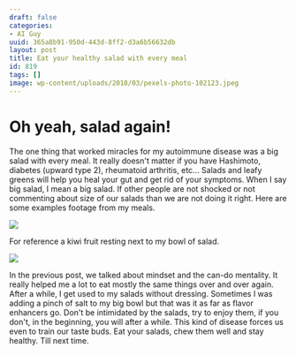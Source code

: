 ```yaml
---
draft: false
categories:
- AI Guy
uuid: 365a8b91-950d-443d-8ff2-d3a6b56632db
layout: post
title: Eat your healthy salad with every meal
id: 819
tags: []
image: wp-content/uploads/2018/03/pexels-photo-102123.jpeg
---
```


# Oh yeah, salad again!

The one thing that worked miracles for my autoimmune disease was a big
salad with every meal. It really doesn't matter if you have Hashimoto,
diabetes (upward type 2), rheumatoid arthritis, etc... Salads and leafy
greens will help you heal your gut and get rid of your symptoms. When
I say big salad, I mean a big salad. If other people are not shocked or
not commenting about size of our salads than we are not doing it
right. Here are some examples footage from my meals.

![](https://factastichealth.com/wp-content/uploads/2018/03/20180318_160149.jpg)

For reference a kiwi fruit resting next to my bowl of salad.

![](https://factastichealth.com/wp-content/uploads/2018/03/20180319_140646.jpg)

In the previous post, we talked about mindset and the can-do
mentality. It really helped me a lot to eat mostly the same things over
and over again. After a while, I get used to my salads without
dressing. Sometimes I was adding a pinch of salt to my big bowl but that
was it as far as flavor enhancers go. Don't be intimidated by the
salads, try to enjoy them, if you don't, in the beginning, you will
after a while. This kind of disease&nbsp;forces us even to train our
taste buds. Eat your salads, chew them well and stay healthy. Till next
time.
